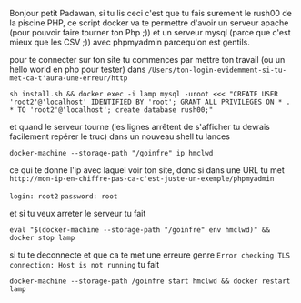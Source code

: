 Bonjour petit Padawan, si tu lis ceci c'est que tu fais surement le rush00 de la piscine PHP, ce script docker va te permettre d'avoir un serveur apache (pour pouvoir faire tourner ton Php ;)) et un serveur mysql (parce que c'est mieux que les CSV ;)) avec phpmyadmin parcequ'on est gentils.

pour te connecter sur ton site tu commences par mettre ton travail (ou un hello world en php pour tester) dans `/Users/ton-login-evidemment-si-tu-met-ca-t'aura-une-erreur/http`

```sh install.sh && docker exec -i lamp mysql -uroot <<< "CREATE USER 'root2'@'localhost' IDENTIFIED BY 'root'; GRANT ALL PRIVILEGES ON * . * TO 'root2'@'localhost'; create database rush00;"```

et quand le serveur tourne (les lignes arrêtent de s'afficher tu devrais facilement repérer le truc) dans un nouveau shell tu lances

```docker-machine --storage-path "/goinfre" ip hmclwd```

ce qui te donne l'ip avec laquel voir ton site, donc si dans une URL tu met `http://mon-ip-en-chiffre-pas-ca-c'est-juste-un-exemple/phpmyadmin`

`login: root2`
`password: root`

et si tu veux arreter le serveur tu fait 

```eval "$(docker-machine --storage-path "/goinfre" env hmclwd)" && docker stop lamp```

si tu te deconnecte et que ca te met une erreure genre `Error checking TLS connection: Host is not running` tu fait 

```docker-machine --storage-path /goinfre start hmclwd && docker restart lamp``` 
